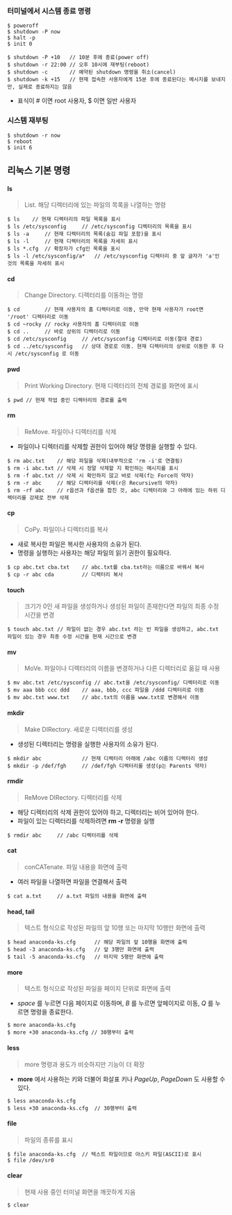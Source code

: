 

### 터미널에서 시스템 종료 명령

```shell
$ poweroff
$ shutdown -P now
$ halt -p
$ init 0

$ shutdown -P +10 	// 10분 후에 종료(power off)
$ shutdown -r 22:00 // 오후 10시에 재부팅(reboot)
$ shutdown -c 		// 예약된 shutdown 명령을 취소(cancel)
$ shutdown -k +15 	// 현재 접속한 사용자에게 15분 후에 종료된다는 메시지를 보내지만, 실제로 종료하지는 않음
```

- 표식이 # 이면 root 사용자, $ 이면 일반 사용자



### 시스템 재부팅

```shell
$ shutdown -r now
$ reboot
$ init 6
```



## 리눅스 기본 명령

#### ls

> List. 해당 디렉터리에 있는 파일의 목록을 나열하는 명령

```shell
$ ls	// 현재 디렉터리의 파일 목록을 표시
$ ls /etc/sysconfig		// /etc/sysconfig 디렉터리의 목록을 표시
$ ls -a		// 현재 디렉터리의 목록(숨김 파일 포함)을 표시
$ ls -l		// 현재 디렉터리의 목록을 자세히 표시
$ ls *.cfg	// 확장자가 cfg인 목록을 표시
$ ls -l /etc/sysconfig/a*	// /etc/sysconfig 디렉터리 중 앞 글자가 'a'인 것의 목록을 자세히 표시
```

#### cd

> Change Directory. 디렉터리를 이동하는 명령

```shell
$ cd		// 현재 사용자의 홈 디렉터리로 이동, 만약 현재 사용자가 root면 '/root' 디렉터리로 이동
$ cd ~rocky // rocky 사용자의 홈 디렉터리로 이동
$ cd .. 	// 바로 상위의 디렉터리로 이동
$ cd /etc/sysconfig 	// /etc/sysconfig 디렉터리로 이동(절대 경로)
$ cd ../etc/sysconfig 	// 상대 경로로 이동. 현재 디렉터리의 상위로 이동한 후 다시 /etc/sysconfig 로 이동
```

#### pwd

> Print Working Directory. 현재 디렉터리의 전체 경로를 화면에 표시

```shell
$ pwd // 현재 작업 중인 디렉터리의 경로를 출력
```

#### rm

> ReMove. 파일이나 디렉터리를 삭제

- 파일이나 디렉터리를 삭제할 권한이 있어야 해당 명령을 실행할 수 있다.

```shell
$ rm abc.txt	// 해당 파일을 삭제(내부적으로 'rm -i'로 연결됨)
$ rm -i abc.txt	// 삭제 시 정말 삭제할 지 확인하는 메시지를 표시
$ rm -f abc.txt	// 삭제 시 확인하지 않고 바로 삭제(f는 Force의 약자)
$ rm -r abc		// 해당 디렉터리를 삭제(r은 Recursive의 약자)
$ rm -rf abc	// r옵션과 f옵션을 합친 것, abc 디렉터리와 그 아래에 있는 하위 디렉터리를 강제로 전부 삭제
```

#### cp

> CoPy. 파일이나 디렉터리를 복사

- 새로 복사한 파일은 복사한 사용자의 소유가 된다.
- 명령을 실행하는 사용자는 해당 파일의 읽기 권한이 필요하다.

```shell
$ cp abc.txt cba.txt	// abc.txt를 cba.txt라는 이름으로 바꿔서 복사
$ cp -r abc cda			// 디렉터리 복사
```

#### touch

> 크기가 0인 새 파일을 생성하거나 생성된 파일이 존재한다면 파일의 최종 수정 시간을 변경

```shell
$ touch abc.txt // 파일이 없는 경우 abc.txt 라는 빈 파일을 생성하고, abc.txt 파일이 있는 경우 최종 수정 시간을 현재 시간으로 변경
```

#### mv

> MoVe. 파일이나 디렉터리의 이름을 변경하거나 다른 디렉터리로 옮길 때 사용

```shell
$ mv abc.txt /etc/sysconfig // abc.txt을 /etc/sysconfig/ 디렉터리로 이동
$ mv aaa bbb ccc ddd	// aaa, bbb, ccc 파일을 /ddd 디렉터리로 이동
$ mv abc.txt www.txt	// abc.txt의 이름을 www.txt로 변경해서 이동
```

#### mkdir

> Make DIRectory. 새로운 디렉터리를 생성

- 생성된 디렉터리는 명령을 실행한 사용자의 소유가 된다.

```shell
$ mkdir abc				// 현재 디렉터리 아래에 /abc 이름의 디렉터리 생성
$ mkdir -p /def/fgh		// /def/fgh 디렉터리를 생성(p는 Parents 약자)
```

#### rmdir

> ReMove DIRectory. 디렉터리를 삭제

- 해당 디렉터리의 삭제 권한이 있어야 하고, 디렉터리는 비어 있어야 한다.
- 파일이 있는 디렉터리를 삭제하려면 **rm -r** 명령을 실행

```shell
$ rmdir abc 	// /abc 디렉터리를 삭제
```

#### cat

> conCATenate. 파일 내용을 화면에 출력

- 여러 파일을 나열하면 파일을 연결해서 출력

```shell
$ cat a.txt		// a.txt 파일의 내용을 화면에 출력
```

#### head, tail

> 텍스트 형식으로 작성된 파일의 앞 10행 또는 마지막 10행만 화면에 출력

```shell
$ head anaconda-ks.cfg		// 해당 파일의 앞 10행을 화면에 출력
$ head -3 anaconda-ks.cfg	// 앞 3행만 화면에 출력 
$ tail -5 anaconda-ks.cfg	// 마지막 5행만 화면에 출력
```

#### more

> 텍스트 형식으로 작성된 파일을 페이지 단위로 화면에 출력

- *space* 를 누르면 다음 페이지로 이동하며, *B* 를 누르면 앞페이지로 이동, *Q* 를 누르면 명령을 종료한다.

```shell
$ more anaconda-ks.cfg
$ more +30 anaconda-ks.cfg // 30행부터 출력
```

#### less

> more 명령과 용도가 비슷하지만 기능이 더 확장

- **more** 에서 사용하는 키와 더불어 화살표 키나 *PageUp*, *PageDown* 도 사용할 수 있다.

```shell
$ less anaconda-ks.cfg
$ less +30 anaconda-ks.cfg	// 30행부터 출력
```

#### file

> 파일의 종류를 표시

```shell
$ file anaconda-ks.cfg	// 텍스트 파일이므로 아스키 파일(ASCII)로 표시
$ file /dev/sr0
```

#### clear

> 현재 사용 중인 터미널 화면을 깨끗하게 지움

```shell
$ clear
```

#### 
